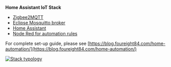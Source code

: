 **Home Assistant IoT Stack**
- [Zigbee2MQTT](https://www.zigbee2mqtt.io/)
- [Eclipse Mosquitto broker](https://mosquitto.org/)
- [Home Assistant](https://www.home-assistant.io/)
- [Node Red for automation rules](https://nodered.org/)

For complete set-up guide, please see [https://blog.foureight84.com/home-automation/](https://blog.foureight84.com/home-automation/)

[![Stack typology](https://raw.githubusercontent.com/foureight84/ha_zigbee_docker/master/img/Zigbee_Home_Assistant.png)](https://foureight84.github.io/Zigbee%20Home%20Assistant.html)


